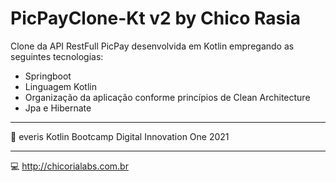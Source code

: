 # PicPayClone-Kt v2 by Chico Rasia

Clone da API RestFull PicPay desenvolvida em Kotlin empregando as seguintes tecnologias:

- Springboot
- Linguagem Kotlin
- Organização da aplicação conforme princípios de Clean Architecture
- Jpa e Hibernate

****

:green_heart: everis Kotlin Bootcamp Digital Innovation One 2021

**** 

:computer: http://chicorialabs.com.br